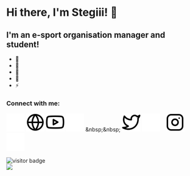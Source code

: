 # Hi there, I'm Stegiii! 👋 

## I'm an e-sport organisation manager and student!

- 🔭 
- 🌱 
- 👯 
- 🥅 
- ⚡ 

### Connect with me:

[![website](./img/globe-dark.svg)](https://www.stegiii.eu#gh-dark-mode-only)
[![website](./img/globe-light.svg)](https://www.stegiii.eu#gh-light-mode-only)
[![website](./img/youtube-light.svg)](https://www.youtube.com/channel/UCHZWo4BpvxiU23qanmZFkHQ#gh-light-mode-only)
[![website](./img/youtube-dark.svg)]([https://youtube.com/codestackr](https://www.youtube.com/channel/UCHZWo4BpvxiU23qanmZFkHQ)#gh-dark-mode-only)
&nbsp;&nbsp;
[![website](./img/twitter-light.svg)](https://twitter.com/jsStegiii#gh-light-mode-only)
[![website](./img/twitter-dark.svg)](https://twitter.com/jsStegiii#gh-dark-mode-only)
&nbsp;&nbsp;
[![website](./img/instagram-light.svg)](https://instagram.com/johnnystegi#gh-light-mode-only)
[![website](./img/instagram-dark.svg)](https://instagram.com/johnnystegi#gh-dark-mode-only)

![visitor badge](https://visitor-badge.glitch.me/badge?page_id=stegiii.visitor-badge&left_text=My%20Page%20Visitors) 
<br>
<img height="180em" src="https://github-readme-stats.vercel.app/api?username=Stegiii&show_icons=true&hide_border=true&&count_private=true&include_all_commits=true" />

[website]: https://stegiii.eu
[twitter]: https://twitter.com/jsStegiii
[youtube]: https://www.youtube.com/channel/UCHZWo4BpvxiU23qanmZFkHQ
[instagram]: https://instagram.com/johnnystegi
